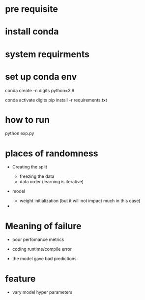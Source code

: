 # pre requisite
# install conda

# system requirments

# set up conda env 
conda create -n digits python=3.9

conda activate digits
pip install -r requirements.txt


# how to run
python exp.py

# places of randomness
- Creating the split
    - freezing the data
    - data order (learning is iterative)

- model
    - weight initialization (but it will not impact much in this case)

- 

# Meaning of failure
- poor perfomance metrics
- coding runtime/compile error



- the model gave bad predictions

# feature 
- vary model hyper parameters